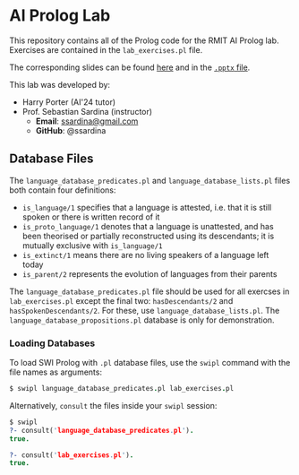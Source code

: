 # AI Prolog Lab

This repository contains all of the Prolog code for the RMIT AI Prolog lab. Exercises are contained in the `lab_exercises.pl` file.

The corresponding slides can be found [here](https://docs.google.com/presentation/d/1WawWqV4g7SQM29SsHZhNlBtQFrEY4lwu0TdMwcjvQyY/edit?usp=sharing) and in the [`.pptx` file](slides/AI24%20-%20Prolog%20Lab.pptx).

This lab was developed by:

- Harry Porter (AI'24 tutor)
- Prof. Sebastian Sardina (instructor)
    - **Email**: ssardina@gmail.com
    - **GitHub**: @ssardina

## Database Files

The `language_database_predicates.pl` and `language_database_lists.pl` files both contain four definitions:

- `is_language/1` specifies that a language is attested, i.e. that it is still spoken or there is written record of it
- `is_proto_language/1` denotes that a language is unattested, and has been theorised or partially reconstructed using its descendants; it is mutually exclusive with `is_language/1`
- `is_extinct/1` means there are no living speakers of a language left today
- `is_parent/2` represents the evolution of languages from their parents

The `language_database_predicates.pl` file should be used for all exercses in `lab_exercises.pl` except the final two: `hasDescendants/2` and `hasSpokenDescendants/2`.
For these, use `language_database_lists.pl`.
The `language_database_propositions.pl` database is only for demonstration.

### Loading Databases

To load SWI Prolog with `.pl` database files, use the `swipl` command with the file names as arguments:

```prolog
$ swipl language_database_predicates.pl lab_exercises.pl
```

Alternatively, `consult` the files inside your `swipl` session:

```prolog
$ swipl
?- consult('language_database_predicates.pl').
true.

?- consult('lab_exercises.pl').
true.
```
